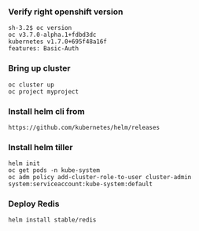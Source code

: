 ### Verify right openshift version
```
sh-3.2$ oc version
oc v3.7.0-alpha.1+fdbd3dc
kubernetes v1.7.0+695f48a16f
features: Basic-Auth
```

### Bring up cluster 
```
oc cluster up
oc project myproject
```

### Install helm cli from 
```
https://github.com/kubernetes/helm/releases
```

### Install helm tiller
```
helm init 
oc get pods -n kube-system
oc adm policy add-cluster-role-to-user cluster-admin system:serviceaccount:kube-system:default
```

### Deploy Redis
```
helm install stable/redis
```




